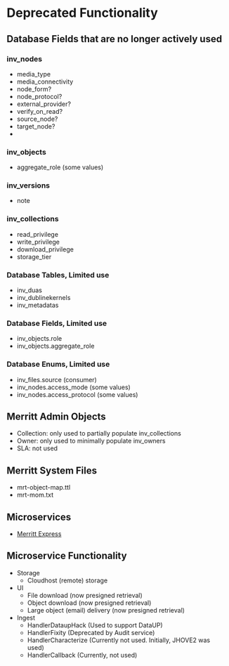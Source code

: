 # Deprecated Functionality

## Database Fields that are no longer actively used

### inv_nodes
- media_type
- media_connectivity
- node_form?
- node_protocol?
- external_provider?
- verify_on_read?
- source_node?
- target_node?
- 
### inv_objects
- aggregate_role (some values) 

### inv_versions
- note

### inv_collections
- read_privilege
- write_privilege
- download_privilege
- storage_tier

### Database Tables, Limited use
- inv_duas
- inv_dublinekernels
- inv_metadatas

### Database Fields, Limited use
- inv_objects.role
- inv_objects.aggregate_role

### Database Enums, Limited use
- inv_files.source (consumer)
- inv_nodes.access_mode (some values)
- inv_nodes.access_protocol (some values)

## Merritt Admin Objects
- Collection: only used to partially populate inv_collections
- Owner: only used to minimally populate inv_owners
- SLA: not used

## Merritt System Files
- mrt-object-map.ttl	
- mrt-mom.txt

## Microservices
- [Merritt Express](https://github.com/CDLUC3/mrt-doc/wiki/Merritt-Express-(Archived))

## Microservice Functionality
- Storage
  - Cloudhost (remote) storage
- UI 
  - File download (now presigned retrieval)
  - Object download (now presigned retrieval)
  - Large object (email) delivery (now presigned retrieval)
- Ingest
  - HandlerDataupHack (Used to support DataUP)
  - HandlerFixity (Deprecated by Audit service)
  - HandlerCharacterize (Currently not used.  Initially, JHOVE2 was used)
  - HandlerCallback (Currently, not used)
